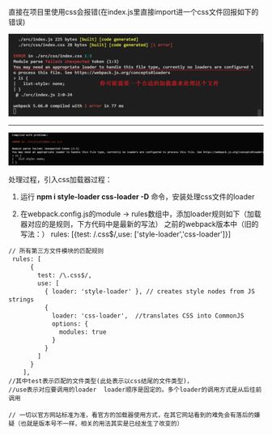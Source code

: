 直接在项目里使用css会报错(在index.js里直接import进一个css文件回报如下的错误)

![图片](./imgs/直接引入css文件报错（没有使用css加载器）.png)

------------------------------

![图片](./imgs/没有引入css加载器报错.png)


处理过程，引入css加载器过程：
1. 运行 **npm i style-loader css-loader -D** 命令，安装处理css文件的loader

2. 在webpack.config.js的module -> rules数组中，添加loader规则如下（加载器对应的是规则，下方代码中是最新的写法）
之前的webpack版本中（旧的写法：）  rules: [{test: /\.css$/,use: ['style-loader','css-loader']}]

```
// 所有第三方文件模块的匹配规则
 rules: [
      {
        test: /\.css$/,
        use: [
          { loader: 'style-loader' }, // creates style nodes from JS strings
          {
            loader: 'css-loader',  //translates CSS into CommonJS
            options: {
              modules: true
            }
          }
        ]
      }
    ],
//其中test表示匹配的文件类型(此处表示以css结尾的文件类型)，
//use表示对应要调用的loader  loader顺序是固定的。多个loader的调用方式是从后往前调用

// 一切以官方网站标准为准，看官方的加载器使用方式，在其它网站看到的难免会有落后的嫌疑（也就是版本号不一样，相关的用法其实是已经发生了改变的）
```